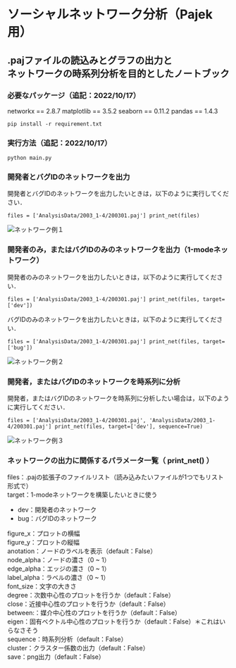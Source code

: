 # ソーシャルネットワーク分析（Pajek用）
## .pajファイルの読込みとグラフの出力と</br>ネットワークの時系列分析を目的としたノートブック

### 必要なパッケージ（追記：2022/10/17）
networkx == 2.8.7
matplotlib == 3.5.2
seaborn == 0.11.2
pandas == 1.4.3

``` pip install -r requirement.txt ```

### 実行方法（追記：2022/10/17）
``` python main.py ```

### 開発者とバグIDのネットワークを出力
開発者とバグIDのネットワークを出力したいときは，以下のように実行してください．

`
files = ['AnalysisData/2003_1-4/200301.paj']
print_net(files)
`

![ネットワーク例１](.picture/net1.png)

### 開発者のみ，またはバグIDのみのネットワークを出力（1-modeネットワーク）
開発者のみのネットワークを出力したいときは，以下のように実行してください．

`
files = ['AnalysisData/2003_1-4/200301.paj']
print_net(files, target=['dev'])
`

バグIDのみのネットワークを出力したいときは，以下のように実行してください．

`
files = ['AnalysisData/2003_1-4/200301.paj']
print_net(files, target=['bug'])
`

![ネットワーク例２](.picture/net2.png)

### 開発者，またはバグIDのネットワークを時系列に分析
開発者，またはバグIDのネットワークを時系列に分析したい場合は，以下のように実行してください．

`
files = ['AnalysisData/2003_1-4/200301.paj', 'AnalysisData/2003_1-4/200301.paj']
print_net(files, target=['dev'], sequence=True)
`

![ネットワーク例３](.picture/net3.png)

### ネットワークの出力に関係するパラメータ一覧（ print_net() ）

files：.pajの拡張子のファイルリスト（読み込みたいファイルが1つでもリスト形式で）  
target：1-modeネットワークを構築したいときに使う  

- dev：開発者のネットワーク
- bug：バグIDのネットワーク

figure_x：プロットの横幅  
figure_y：プロットの縦幅  
anotation：ノードのラベルを表示（default：False）  
node_alpha：ノードの濃さ（0 ~ 1）  
edge_alpha：エッジの濃さ（0 ~ 1）  
label_alpha：ラベルの濃さ（0 ~ 1）  
font_size：文字の大きさ  
degree：次数中心性のプロットを行うか（default：False）  
close：近接中心性のプロットを行うか（default：False）  
between:：媒介中心性のプロットを行うか（default：False）  
eigen：固有ベクトル中心性のプロットを行うか（default：False）＊これはいらなさそう  
sequence：時系列分析（default：False）  
cluster：クラスター係数の出力（default：False）  
save：png出力（default：False）  

